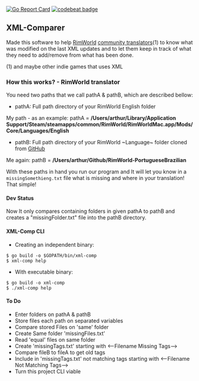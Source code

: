 [![Go Report Card](https://goreportcard.com/badge/github.com/arxdsilva/XML-Comp)](https://goreportcard.com/report/github.com/arxdsilva/XML-Comp)
[![codebeat badge](https://codebeat.co/badges/1600adbb-27a3-4c3b-803e-818e1834b51a)](https://codebeat.co/projects/github-com-arxdsilva-xml-comp)

## XML-Comparer
Made this software to help [RimWorld](http://rimworldgame.com/) [community translators](https://github.com/ludeon)(1) to know what was modified on the last XML updates and to let them keep in track of what they need to add/remove from what has been done.

(1) and maybe other indie games that uses XML

### How this works? - RimWorld translator
You need two paths that we call pathA & pathB, which are described bellow:
- pathA: Full path directory of your RimWorld English folder

My path - as an example: pathA = **/Users/arthur/Library/Application Support/Steam/steamapps/common/RimWorld/RimWorldMac.app/Mods/Core/Languages/English**
- pathB: Full path directory of your RimWorld ~Language~ folder cloned from [GitHub](https://github.com/ludeon)

Me again: pathB = **/Users/arthur/Github/RimWorld-PortugueseBrazilian**

With these paths in hand you run our program and It will let you know in a `missingSomethieng.txt` file what is missing and where in your translation! That simple!

#### Dev Status
Now It only compares containing folders in given pathA to pathB and creates a "missingFolder.txt" file into the pathB directory.

#### XML-Comp CLI
- Creating an independent binary:
```shell
$ go build -o $GOPATH/bin/xml-comp
$ xml-comp help
```

- With executable binary:
```shell
$ go build -o xml-comp
$ ./xml-comp help
```

#### To Do
- Enter folders on pathA & pathB
- Store files each path on separated variables
- Compare stored Files on 'same' folder
- Create Same folder 'missingFiles.txt'
- Read 'equal' files on same folder
- Create 'missingTags.txt' starting with <--Filename Missing Tags-->
- Compare fileB to fileA to get old tags
- Include in 'missingTags.txt' not matching tags starting with <--Filename Not Matching Tags-->
- Turn this project CLI viable
